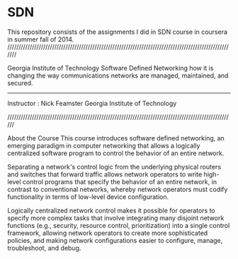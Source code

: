 SDN
===

This repository consists of the assignments I did in SDN course in coursera in summer fall of 2014.
///////////////////////////////////////////////////////////////////////////////////////////////////////

Georgia Institute of Technology
Software Defined Networking 
how it is changing the way communications networks are managed, maintained, and secured.

---------------------------------------------------------------------------------------------------

Instructor :
Nick Feamster
Georgia Institute of Technology

//////////////////////////////////////////////////////////////////////////////////////////////////////


About the Course
This course introduces software defined networking, an emerging paradigm in computer networking that allows a logically centralized software program to control the behavior of an entire network.  

Separating a network's control logic from the underlying physical routers and switches that forward traffic allows network operators to write high-level control programs that specify the behavior of an entire network, in contrast to conventional networks, whereby network operators must codify functionality in terms of low-level device configuration.  

Logically centralized network control makes it possible for operators to specify more complex tasks that involve integrating many disjoint network functions (e.g., security, resource control, prioritization) into a single control framework, allowing network operators to create more sophisticated policies, and making network configurations easier to configure, manage, troubleshoot, and debug. 

